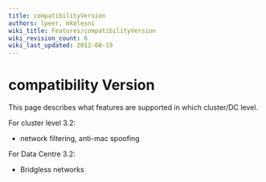 ```yaml
---
title: compatibilityVersion
authors: lpeer, mkolesni
wiki_title: Features/compatibilityVersion
wiki_revision_count: 6
wiki_last_updated: 2012-08-19
---
```


# compatibility Version

This page describes what features are supported in which cluster/DC level.

For cluster level 3.2:

*   network filtering, anti-mac spoofing

For Data Centre 3.2:

*   Bridgless networks
